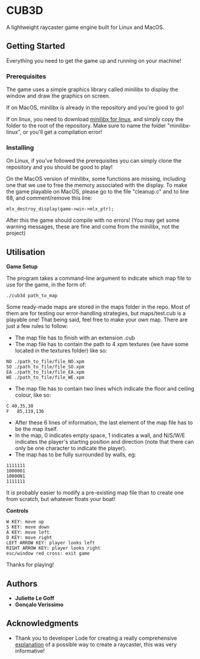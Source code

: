 # CUB3D

A lightweight raycaster game engine built for Linux and MacOS.

## Getting Started

Everything you need to get the game up and running on your machine!

### Prerequisites

The game uses a simple graphics library called minilibx to display the window and draw the graphics on screen.

If on MacOS, minilibx is already in the repository and you're good to go!

If on linux, you need to download [minilibx for linux](https://github.com/42Paris/minilibx-linux), and simply copy the folder to the root of the repository.
Make sure to name the folder "minilibx-linux", or you'll get a compilation error!

### Installing

On Linux, if you've followed the prerequisites you can simply clone the repository and you should be good to play!

On the MacOS version of minilibx, some functions are missing, including one that we use to free the memory associated with the display.
To make the game playable on MacOS, please go to the file "cleanup.c" and to line 68, and comment/remove this line:

```
mlx_destroy_display(game->win->mlx_ptr);
```

After this the game should compile with no errors! (You may get some warning messages, these are fine and come from the minilibx, not the project)

## Utilisation

**Game Setup**

The program takes a command-line argument to indicate which map file to use for the game, in the form of:

```
./cub3d path_to_map
```

Some ready-made maps are stored in the maps folder in the repo. Most of them are for testing our error-handling strategies, but maps/test.cub is a playable one!
That being said, feel free to make your own map. There are just a few rules to follow:

* The map file has to finish with an extension .cub
* The map file has to contain the path to 4 xpm textures (we have some located in the textures folder) like so:

```
NO ./path_to_file/file_NO.xpm
SO ./path_to_file/file_SO.xpm
EA ./path_to_file/file_EA.xpm
WE ./path_to_file/file_WE.xpm
```

* The map file has to contain two lines which indicate the floor and ceiling colour, like so:

```
C 40,35,30
F	85,119,136
```

* After these 6 lines of information, the last element of the map file has to be the map itself.
* In the map, 0 indicates empty space, 1 indicates a wall, and N/S/W/E indicates the player's starting position and direction (note that there can only be one character to indicate the player).
* The map has to be fully surrounded by walls, eg:

```
1111111
1000001
10000N1
1111111
```

It is probably easier to modify a pre-existing map file than to create one from scratch, but whatever floats your boat!

**Controls**

```
W KEY: move up
S KEY: move down
A KEY: move left
D KEY: move right
LEFT ARROW KEY: player looks left
RIGHT ARROW KEY: player looks right
esc/window red cross: exit game
```
Thanks for playing!

## Authors

* **Juliette Le Goff**
* **Gonçalo Veríssimo**

## Acknowledgments

* Thank you to developer Lode for creating a really comprehensive [explanation](https://lodev.org/cgtutor/raycasting.html) of a possible way to create a raycaster, this was very informative!
